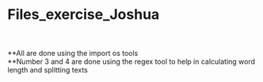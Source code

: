 # Files_exercise_Joshua
<br>
<br>
**All are done using the import os tools
<br>
**Number 3 and 4 are done using the regex tool to help in calculating word length and splitting texts
